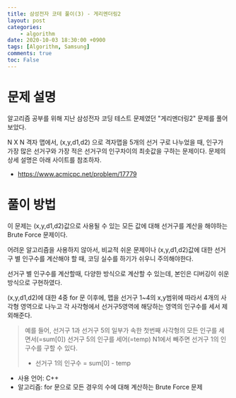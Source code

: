 ```yaml
---
title: 삼성전자 코테 풀이(3) - 게리멘더링2
layout: post
categories:
    - algorithm
date: 2020-10-03 18:30:00 +0900
tags: [Algorithm, Samsung]        
comments: true
toc: False
---
```


문제 설명
==================================================================================================
알고리즘 공부를 위해 지난 삼성전자 코딩 테스트 문제였던 "게리멘더링2" 문제를 풀어보았다. 

N X N 격자 맵에서, (x,y,d1,d2) 으로 격자맵을 5개의 선거 구로 나누었을 때, 인구가 가장 많은 선거구와 가장 적은 선거구의 인구차이의 최솟값을
구하는 문제이다. 문제의 상세 설명은 아래 사이트를 참조하자.
- <https://www.acmicpc.net/problem/17779>
 
풀이 방법
=======================================================================================================

이 문제는 (x,y,d1,d2)값으로 사용될 수 있는 모든 값에 대해 선거구를 계산을 해야하는 Brute Force 문제이다.

어려운 알고리즘을 사용하지 않아서, 비교적 쉬운 문제이나 (x,y,d1,d2)값에 대한 선거구 별 인구수를 계산해야 할 때, 코딩 실수를 하기가 쉬우니 주의해야한다.

선거구 별 인구수를 계산할때, 다양한 방식으로 계산할 수 있는데, 본인은 디버깅이 쉬운방식으로 구현하였다.

(x,y,d1,d2)에 대한 4중 for 문 이후에, 맵을 선거구 1~4의 x,y범위에 따라서 4개의 사각형 영역으로 나누고 각 사각형에서 선거구5영역에 해당하는 영역의 인구수를 세서 제외해준다. 

>예를 들어, 선거구 1과 선거구 5의 일부가 속한 첫번째 사각형의 모든 인구를 세면서(=sum[0]) 선거구 5의 인구를 세어(=temp) N1에서 빼주면 선거구 1의 인구수를 구할 수 있다.
> - 선거구 1의 인구수 = sum[0] - temp
 
- 사용 언어: C++
- 알고리즘: for 문으로 모든 경우의 수에 대해 계산하는 Brute Force 문제
<script src="https://gist.github.com/HyunjiEllenPak/88cdc1d22ef84cdadb8eab8b20cda37a.js"></script>